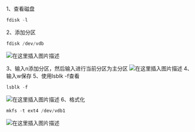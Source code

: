 ﻿1、查看磁盘

```powershell
fdisk -l
```
2、添加分区

```powershell
fdisk /dev/vdb
```
![在这里插入图片描述](https://img-blog.csdnimg.cn/2020072910452473.png?x-oss-process=image/watermark,type_ZmFuZ3poZW5naGVpdGk,shadow_10,text_aHR0cHM6Ly9ibG9nLmNzZG4ubmV0L3FxXzM5NjMzOTcz,size_16,color_FFFFFF,t_70)

3、输入n添加分区，然后输入进行当前分区为主分区
![在这里插入图片描述](https://img-blog.csdnimg.cn/2020072910455569.png?x-oss-process=image/watermark,type_ZmFuZ3poZW5naGVpdGk,shadow_10,text_aHR0cHM6Ly9ibG9nLmNzZG4ubmV0L3FxXzM5NjMzOTcz,size_16,color_FFFFFF,t_70)
4、输入w保存
5、使用lsblk -f查看 

```powershell
lsblk -f
```

![在这里插入图片描述](https://img-blog.csdnimg.cn/20200729105233674.png?x-oss-process=image/watermark,type_ZmFuZ3poZW5naGVpdGk,shadow_10,text_aHR0cHM6Ly9ibG9nLmNzZG4ubmV0L3FxXzM5NjMzOTcz,size_16,color_FFFFFF,t_70)
6、格式化
	

```powershell
mkfs -t ext4 /dev/vdb1
```
![在这里插入图片描述](https://img-blog.csdnimg.cn/20200729105302634.png?x-oss-process=image/watermark,type_ZmFuZ3poZW5naGVpdGk,shadow_10,text_aHR0cHM6Ly9ibG9nLmNzZG4ubmV0L3FxXzM5NjMzOTcz,size_16,color_FFFFFF,t_70)

